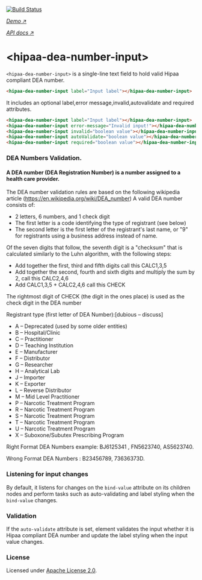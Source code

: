 [![Build Status](https://travis-ci.org/biztek/hipaa-dea-number-input.svg?branch=master)](https://travis-ci.org/biztek/hipaa-dea-number-input)

_[Demo ↗](https://biztek.github.io/hipaa-dea-number-input/components/hipaa-dea-number-input/demo/)_

_[API docs ↗](https://biztek.github.io/hipaa-dea-number-input/components/hipaa-dea-number-input)_

# \<hipaa-dea-number-input\>

`<hipaa-dea-number-input>` is a single-line text field to hold valid Hipaa compliant DEA number.

```html
<hipaa-dea-number-input label="Input label"></hipaa-dea-number-input>
```

It includes an optional label,error message,invalid,autovalidate and required attributes.

```html
<hipaa-dea-number-input label="Input label"></hipaa-dea-number-input>
<hipaa-dea-number-input error-message="Invalid input!"></hipaa-dea-number-input>
<hipaa-dea-number-input invalid="boolean value"></hipaa-dea-number-input>
<hipaa-dea-number-input autoValidate="boolean value"></hipaa-dea-number-input>
<hipaa-dea-number-input required="boolean value"></hipaa-dea-number-input>
```
### DEA Numbers Validation.
#### A DEA number (DEA Registration Number) is a number assigned to a health care provider.

The DEA number validation rules are based on the following wikipedia article (https://en.wikipedia.org/wiki/DEA_number)
A valid DEA number consists of:
- 2 letters, 6 numbers, and 1 check digit
- The first letter is a code identifying the type of registrant (see below)
- The second letter is the first letter of the registrant's last name, or "9" for registrants using a business address instead of name.

Of the seven digits that follow, the seventh digit is a "checksum" that is calculated similarly to the Luhn algorithm, with the following steps:
- Add together the first, third and fifth digits call this CALC1,3,5
- Add together the second, fourth and sixth digits and multiply the sum by 2, call this CALC2,4,6
- Add CALC1,3,5 + CALC2,4,6 call this CHECK

The rightmost digit of CHECK (the digit in the ones place) is used as the check digit in the DEA number

Registrant type (first letter of DEA Number):[dubious – discuss]

- A – Deprecated (used by some older entities)
- B – Hospital/Clinic
- C – Practitioner
- D – Teaching Institution
- E – Manufacturer
- F – Distributor
- G – Researcher
- H – Analytical Lab
- J – Importer
- K – Exporter
- L – Reverse Distributor
- M – Mid Level Practitioner
- P – Narcotic Treatment Program
- R – Narcotic Treatment Program
- S – Narcotic Treatment Program
- T – Narcotic Treatment Program
- U – Narcotic Treatment Program
- X – Suboxone/Subutex Prescribing Program

Right Format DEA Numbers example: BJ6125341 , FN5623740, AS5623740.

Wrong Format DEA Numbers : B23456789, 73636373D.

### Listening for input changes

By default, it listens for changes on the `bind-value` attribute on its children nodes and perform
tasks such as auto-validating and label styling when the `bind-value` changes.

### Validation

If the `auto-validate` attribute is set, element validates the input whether it is Hipaa compliant DEA number and update
the label styling when the input value changes.

### License

Licensed under [Apache License 2.0](LICENSE).
